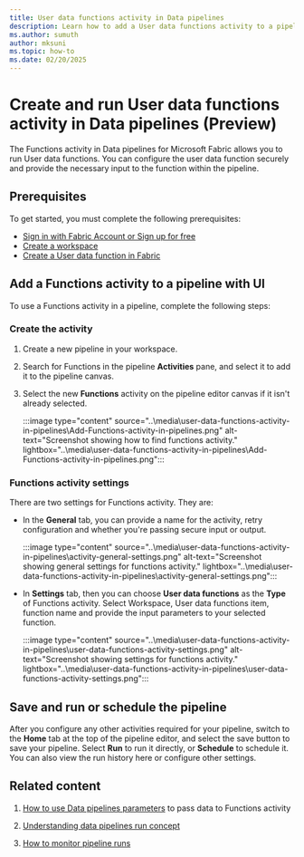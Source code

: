 ```yaml
---
title: User data functions activity in Data pipelines
description: Learn how to add a User data functions activity to a pipeline and run it in Fabric.
ms.author: sumuth
author: mksuni
ms.topic: how-to
ms.date: 02/20/2025
---
```


# Create and run User data functions activity in Data pipelines (Preview)

The Functions activity in Data pipelines for Microsoft Fabric allows you to run User data functions. You can configure the user data function securely and provide the necessary input to the function within the pipeline. 

## Prerequisites

To get started, you must complete the following prerequisites:

- [Sign in with Fabric Account or Sign up for free](../../get-started/fabric-trial.md)
- [Create a workspace](../../get-started/create-workspaces.md)
- [Create a User data function in Fabric](./create-user-data-functions-in-portal.md)

## Add a Functions activity to a pipeline with UI

To use a Functions activity in a pipeline, complete the following steps:

### Create the activity

1. Create a new pipeline in your workspace.
2. Search for Functions in the pipeline **Activities** pane, and select it to add it to the pipeline canvas.
3. Select the new **Functions** activity on the pipeline editor canvas if it isn't already selected.

   :::image type="content" source="..\media\user-data-functions-activity-in-pipelines\Add-Functions-activity-in-pipelines.png" alt-text="Screenshot showing how to find functions activity." lightbox="..\media\user-data-functions-activity-in-pipelines\Add-Functions-activity-in-pipelines.png":::

### Functions activity settings
There are two settings for Functions activity. They are:
- In the **General** tab, you can provide a name for the activity, retry configuration and whether you're passing secure input or output.

   :::image type="content" source="..\media\user-data-functions-activity-in-pipelines\activity-general-settings.png" alt-text="Screenshot showing general settings for functions activity." lightbox="..\media\user-data-functions-activity-in-pipelines\activity-general-settings.png":::


- In **Settings** tab, then you can choose **User data functions** as the **Type** of Functions activity. Select Workspace, User data functions item, function name and provide the input parameters to your selected function.

   :::image type="content" source="..\media\user-data-functions-activity-in-pipelines\user-data-functions-activity-settings.png" alt-text="Screenshot showing settings for functions activity." lightbox="..\media\user-data-functions-activity-in-pipelines\user-data-functions-activity-settings.png":::

## Save and run or schedule the pipeline

After you configure any other activities required for your pipeline, switch to the **Home** tab at the top of the pipeline editor, and select the save button to save your pipeline. Select **Run** to run it directly, or **Schedule** to schedule it. You can also view the run history here or configure other settings.

## Related content
1. [How to use Data pipelines parameters](../../data-factory/parameters.md) to pass data to Functions activity 

2. [Understanding data pipelines run concept](../../data-factory/pipeline-runs.md)

3. [How to monitor pipeline runs](../../data-factory/monitor-pipeline-runs.md)
